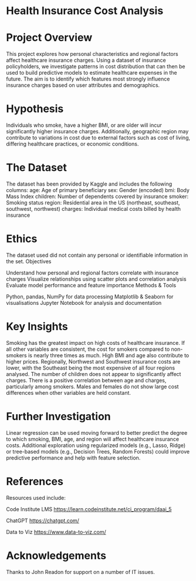 # Health Insurance Cost Analysis

# Project Overview

This project explores how personal characteristics and regional factors affect healthcare insurance charges. Using a dataset of insurance policyholders, we investigate patterns in cost distribution that can then be used to build predictive models to estimate healthcare expenses in the future.
The aim is to identify which features most strongly influence insurance charges based on user attributes and demographics.

# Hypothesis

Individuals who smoke, have a higher BMI, or are older will incur significantly higher insurance charges. Additionally, geographic region may contribute to variations in cost due to external factors such as cost of living, differing healthcare practices, or economic conditions.

# The Dataset

The dataset has been provided by Kaggle and includes the following columns:
age: Age of primary beneficiary
sex: Gender (encoded)
bmi: Body Mass Index
children: Number of dependents covered by insurance
smoker: Smoking status
region: Residential area in the US (northeast, southeast, southwest, northwest)
charges: Individual medical costs billed by health insurance

# Ethics

The dataset used did not contain any personal or identifiable information in the set.
Objectives

Understand how personal and regional factors correlate with insurance charges
Visualize relationships using scatter plots and correlation analysis
Evaluate model performance and feature importance
Methods & Tools

Python, pandas, NumPy for data processing
Matplotlib & Seaborn for visualisations
Jupyter Notebook for analysis and documentation

# Key Insights

Smoking has the greatest impact on high costs of healthcare insurance. If all other variables are consistent, the cost for smokers compared to non-smokers is nearly three times as much.
High BMI and age also contribute to higher prices.
Regionally, Northwest and Southwest insurance costs are lower, with the Southeast being the most expensive of all four regions analysed.
The number of children does not appear to significantly affect charges.
There is a positive correlation between age and charges, particularly among smokers.
Males and females do not show large cost differences when other variables are held constant.

# Further Investigation

Linear regression can be used moving forward to better predict the degree to which smoking, BMI, age, and region will affect healthcare insurance costs.
Additional exploration using regularized models (e.g., Lasso, Ridge) or tree-based models (e.g., Decision Trees, Random Forests) could improve predictive performance and help with feature selection.

# References

Resources used include:

Code Institute LMS https://learn.codeinstitute.net/ci_program/daai_5

ChatGPT https://chatgpt.com/

Data to Viz https://www.data-to-viz.com/

# Acknowledgements

Thanks to John Readon for support on a number of IT issues.
